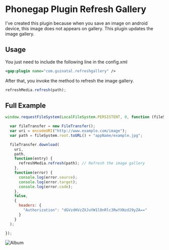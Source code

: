 # Phonegap Plugin Refresh Gallery

I've created this plugin because when you save an image on android device, this image does not appears on gallery. This plugin updates the image gallery.

## Usage

You just need to include the following line in the config.xml

```xml
<gap:plugin name="com.guinatal.refreshgallery" />
```

After that, you invoke the method to refresh the image gallery.

```javascript
refreshMedia.refresh(path);
```

## Full Example

```javascript
window.requestFileSystem(LocalFileSystem.PERSISTENT, 0, function (fileSystem) {

  var fileTransfer = new FileTransfer();
  var uri = encodeURI("http://www.example.com/image");
  var path = fileSystem.root.toURL() + "appName/example.jpg";

  fileTransfer.download(
    uri,
    path,
    function(entry) {
      refreshMedia.refresh(path); // Refresh the image gallery
    },
    function(error) {
      console.log(error.source);
      console.log(error.target);
      console.log(error.code);
    },
    false,
    {
      headers: {
        "Authorization": "dGVzdHVzZXJuYW1lOnRlc3RwYXNzd29yZA=="
      }
    }
  );

});
```

![Album](http://blog.guinatal.com/wp-content/uploads/2015/04/album.jpg)
